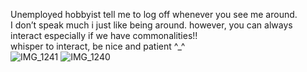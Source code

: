    Unemployed hobbyist tell me to log off whenever you see me around.          
     I don’t speak much i just like being around. however, you can always interact especially if we have commonalities!!                          
    whisper to interact, be nice and patient ^_^                              
![IMG_1241](https://github.com/user-attachments/assets/65c63660-3785-47cb-85be-04688e1e52b6)
![IMG_1240](https://github.com/user-attachments/assets/a475cc9e-6844-4e86-be04-f422482310d6)

 
 

